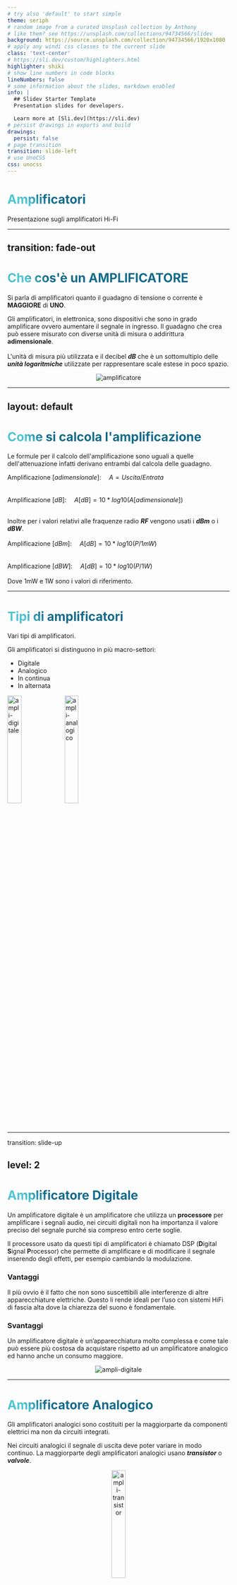 ```yaml
---
# try also 'default' to start simple
theme: seriph
# random image from a curated Unsplash collection by Anthony
# like them? see https://unsplash.com/collections/94734566/slidev
background: https://source.unsplash.com/collection/94734566/1920x1080
# apply any windi css classes to the current slide
class: 'text-center'
# https://sli.dev/custom/highlighters.html
highlighter: shiki
# show line numbers in code blocks
lineNumbers: false
# some information about the slides, markdown enabled
info: |
  ## Slidev Starter Template
  Presentation slides for developers.

  Learn more at [Sli.dev](https://sli.dev)
# persist drawings in exports and build
drawings:
  persist: false
# page transition
transition: slide-left
# use UnoCSS
css: unocss
---
```


# Amplificatori

Presentazione sugli amplificatori Hi-Fi

---
transition: fade-out
---

# Che cos'è un AMPLIFICATORE

Si parla di amplificatori quanto il guadagno di tensione o corrente  è **MAGGIORE** di **UNO**.

Gli amplificatori, in elettronica, sono dispositivi che sono in grado amplificare ovvero aumentare il segnale in ingresso. Il guadagno che crea può essere misurato con diverse unità di misura o addirittura **adimensionale**.<br><br>L'unità di misura più utilizzata e il decibel ***dB*** che è un sottomultiplo delle ***unità logaritmiche*** utilizzate per rappresentare scale estese in poco spazio. 

<center>
<img src="https://www.electroyou.it/fidocad/cache/9335c7a0cb14aa6fd0106ea89b586b61b6fe7ce1_3.png" alt="amplificatore">
</center>

<style>
h1 {
  background-color: #2B90B6;
  background-image: linear-gradient(45deg, #4EC5D4 10%, #146b8c 20%);
  background-size: 100%;
  -webkit-background-clip: text;
  -moz-background-clip: text;
  -webkit-text-fill-color: transparent;
  -moz-text-fill-color: transparent;
}
</style>

---
layout: default
---

# Come si calcola l'amplificazione
Le formule per il calcolo dell'amplificazione sono uguali a quelle dell'attenuazione infatti derivano entrambi dal calcola delle guadagno. 

Amplificazione [*adimensionale*]:&emsp; $A = Uscita / Entrata$
<br><br><br>
Amplificazione [*dB*]:&emsp; $A[dB] = 10 * log10(A[adimensionale])$
<br><br>

Inoltre per i valori relativi alle fraquenze radio ***RF*** vengono usati i ***dBm*** o i ***dBW***.
<br><br>
Amplificazione [*dBm*]:&emsp; $A[dB] = 10 * log10(P / 1mW)$
<br><br><br>
Amplificazione [*dBW*]:&emsp; $A[dB] = 10 * log10(P / 1W)$
<br><br>
Dove 1mW e 1W sono i valori di riferimento.

---

# Tipi di amplificatori
Vari tipi di amplificatori.

Gli amplificatori si distinguono in più macro-settori:
- Digitale
- Analogico
- In continua
- In alternata

<div class="grid grid-cols-2 flex justify-center space-around space-x-10">
  <img src="https://www.cariatielettronica.eu/9489-large_default/amplificatore-audio-digitale-tpa3118-mono-1x60w-8-24v-dc.jpg" alt="ampli-digitale" style="width: 25%;">
  <img src="https://s.alicdn.com/@sc04/kf/H6326c56854094c189b411d0015137590O.jpg_280x280.jpg" alt="ampli-analogico" style="width: 25%;">
</div>


---
transition: slide-up

level: 2
---

# Amplificatore Digitale 
Un amplificatore digitale è un amplificatore che utilizza un **processore** per amplificare i segnali audio, nei circuiti digitali non ha importanza il valore preciso del segnale purché sia compreso entro certe soglie.

Il processore usato da questi tipi di amplificatori è chiamato DSP (**D**igital **S**ignal **P**rocessor) che permette di amplificare e di modificare il segnale inserendo degli effetti, per esempio cambiando la modulazione.

### Vantaggi
Il più ovvio è il fatto che non sono suscettibili alle interferenze di altre apparecchiature elettriche. Questo li rende ideali per l’uso con sistemi HiFi di fascia alta dove la chiarezza del suono è fondamentale.
### Svantaggi
Un amplificatore digitale è un’apparecchiatura molto complessa e come tale può essere più costosa da acquistare rispetto ad un amplificatore analogico ed hanno anche un consumo maggiore. 

<center>
  <img src="https://www.reviewbox.it/wp-content/uploads/2022/03/digital-amp-1024x683.jpg" alt="ampli-digitale" style="width: 20 %;">
</center>

---

# Amplificatore Analogico
Gli amplificatori analogici sono costituiti per la maggiorparte da componenti elettrici ma non da circuiti integrati. 

Nei circuiti analogici il segnale di uscita deve poter variare in modo continuo. La maggiorparte degli amplificatori analogici usano ***transistor*** o ***valvole***. 

<center>
  <img src="https://encrypted-tbn0.gstatic.com/images?q=tbn:ANd9GcSxjcFw0nixw9sqyhN9FchOnXMUhWUZbdep2AgjaCDXrNgFShnVC_iLT14pHBqC4pOhSLg&usqp=CAU" alt="ampli-transistor" style="width:25%;">
</center>


<center>
  <img src="https://images.squarespace-cdn.com/content/v1/5912db7ee6f2e1435dbab4fd/1514370957294-RHD01PBD5GQ6TVN7S52N/VALVECASTER+PCB+LESS+LAYOUT" alt="ampli-valvole" style="width:15%;">
</center>

---
layout: two-cols
---

# Amplificatore in corrente continua

<p></p>

Gli amplificatori in corrente continua hanno il compito di elevare il livello di piccole tensioni continue per poterle utilizzare in molte applicazioni, ad esempio, vengano molto usati per amplificare il valore di un sensore come sensori sismici, sensori elettromedicali...

Questi tipi di amplificatori riescono a "raddrizzare" la corrente alternata dei sensori perchè hanno una frequenza molto bassa e la trasformano in corrente continua.

  <img src="https://upload.wikimedia.org/wikipedia/commons/b/bc/Goper1dtcx.jpg" width="150" />
  Esempio di amplificatore 
  
::right::

  <img src="https://estore.st.com/media/catalog/product/m/i/miniso-8_1.jpg?quality=80&bg-color=255,255,255&fit=bounds&height=&width=" width="300"/>
  Un arduino per amplificare i segnali GPIO usa un amplificatore in corrente continua detto Analog Comparator(modello LMV358LIST-A.9)

---
---

# Costruiamo un amplificatore a transistor

Per costruire un amplificatore a transistor MOSFET, abbiamo bisogno di un transistor di tipo N, una resistenza da 20KOhm, un condensatore elettrolitico da 100 uF, uno speaker e un jack di ingresso.

<center>
  <img src="/images/ampli_normale.png" width="400"/>
</center>
---

# Aggingiamo il volume e il tasto di accensione

Il nostro amplificatore adesso è molto basilare, non supporta il volume e non si può spegnere senza staccare l'alimentazione. Per fare queste modifiche prendiamo un potenziometro da 20Kohm e sostituiamolo alla resistenza

<center>
  <img src="/images/ampli_switch.png" width="400"/>
</center>